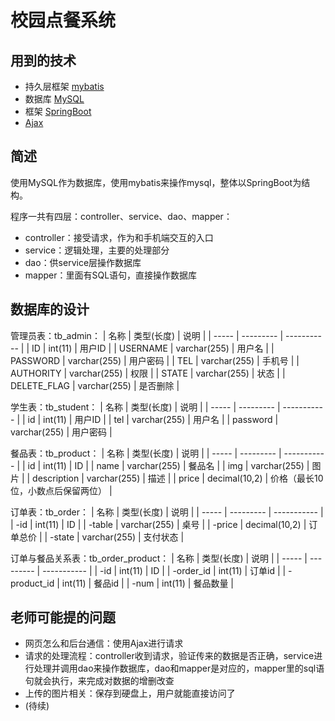 # 校园点餐系统

## 用到的技术
* 持久层框架 [mybatis](https://www.w3cschool.cn/mybatis/)
* 数据库 [MySQL](https://www.runoob.com/mysql/mysql-tutorial.html)
* 框架 [SpringBoot](https://baike.baidu.com/item/Spring%20Boot/20249767?fr=aladdin)
* [Ajax](https://developer.mozilla.org/zh-CN/docs/Web/Guide/AJAX)

## 简述
使用MySQL作为数据库，使用mybatis来操作mysql，整体以SpringBoot为结构。

程序一共有四层：controller、service、dao、mapper：
* controller：接受请求，作为和手机端交互的入口
* service：逻辑处理，主要的处理部分
* dao：供service层操作数据库
* mapper：里面有SQL语句，直接操作数据库

## 数据库的设计
管理员表：tb_admin：
| 名称 | 类型(长度)   | 说明 |
| ----- | --------- | ----------- |
| ID | int(11) | 用户ID |
| USERNAME | varchar(255) | 用户名 |
| PASSWORD | varchar(255) | 用户密码 |
| TEL | varchar(255) | 手机号 |
| AUTHORITY | varchar(255) | 权限 |
| STATE | varchar(255) | 状态 |
| DELETE_FLAG | varchar(255) | 是否删除 |

学生表：tb_student：
| 名称 | 类型(长度)   | 说明 |
| ----- | --------- | ----------- |
| id | int(11) | 用户ID |
| tel | varchar(255) | 用户名 |
| password | varchar(255) | 用户密码 |

餐品表：tb_product：
| 名称 | 类型(长度)   | 说明 |
| ----- | --------- | ----------- |
| id | int(11) | ID |
| name | varchar(255) | 餐品名 |
| img | varchar(255) | 图片 |
| description | varchar(255) | 描述 |
| price | decimal(10,2) | 价格（最长10位，小数点后保留两位） |

订单表：tb_order：
| 名称 | 类型(长度)   | 说明 |
| ----- | --------- | ----------- |
| -id | int(11) | ID |
| -table | varchar(255) | 桌号 |
| -price | decimal(10,2) | 订单总价 |
| -state | varchar(255) | 支付状态 |

订单与餐品关系表：tb_order_product：
| 名称 | 类型(长度)   | 说明 |
| ----- | --------- | ----------- |
| -id | int(11) | ID |
| -order_id | int(11) | 订单id |
| -product_id | int(11) | 餐品id |
| -num | int(11) | 餐品数量 |


## 老师可能提的问题
* 网页怎么和后台通信：使用Ajax进行请求
* 请求的处理流程：controller收到请求，验证传来的数据是否正确，service进行处理并调用dao来操作数据库，dao和mapper是对应的，mapper里的sql语句就会执行，来完成对数据的增删改查
* 上传的图片相关：保存到硬盘上，用户就能直接访问了
* (待续)